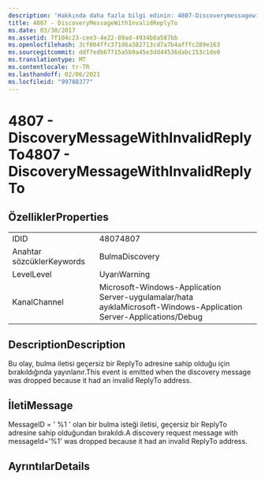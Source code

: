 ```yaml
---
description: 'Hakkında daha fazla bilgi edinin: 4807-Discoverymessagewithınvalidreplyto'
title: 4807 - DiscoveryMessageWithInvalidReplyTo
ms.date: 03/30/2017
ms.assetid: 7f104c23-cee3-4e22-89ad-4934b8a587bb
ms.openlocfilehash: 3cf004ffc371d6a382713cd7a7b4afffc289e163
ms.sourcegitcommit: ddf7edb67715a5b9a45e3dd44536dabc153c1de0
ms.translationtype: MT
ms.contentlocale: tr-TR
ms.lasthandoff: 02/06/2021
ms.locfileid: "99788377"
---
```

# <a name="4807---discoverymessagewithinvalidreplyto"></a><span data-ttu-id="d9584-103">4807 - DiscoveryMessageWithInvalidReplyTo</span><span class="sxs-lookup"><span data-stu-id="d9584-103">4807 - DiscoveryMessageWithInvalidReplyTo</span></span>

## <a name="properties"></a><span data-ttu-id="d9584-104">Özellikler</span><span class="sxs-lookup"><span data-stu-id="d9584-104">Properties</span></span>  
  
|||  
|-|-|  
|<span data-ttu-id="d9584-105">ID</span><span class="sxs-lookup"><span data-stu-id="d9584-105">ID</span></span>|<span data-ttu-id="d9584-106">4807</span><span class="sxs-lookup"><span data-stu-id="d9584-106">4807</span></span>|  
|<span data-ttu-id="d9584-107">Anahtar sözcükler</span><span class="sxs-lookup"><span data-stu-id="d9584-107">Keywords</span></span>|<span data-ttu-id="d9584-108">Bulma</span><span class="sxs-lookup"><span data-stu-id="d9584-108">Discovery</span></span>|  
|<span data-ttu-id="d9584-109">Level</span><span class="sxs-lookup"><span data-stu-id="d9584-109">Level</span></span>|<span data-ttu-id="d9584-110">Uyarı</span><span class="sxs-lookup"><span data-stu-id="d9584-110">Warning</span></span>|  
|<span data-ttu-id="d9584-111">Kanal</span><span class="sxs-lookup"><span data-stu-id="d9584-111">Channel</span></span>|<span data-ttu-id="d9584-112">Microsoft-Windows-Application Server-uygulamalar/hata ayıkla</span><span class="sxs-lookup"><span data-stu-id="d9584-112">Microsoft-Windows-Application Server-Applications/Debug</span></span>|  
  
## <a name="description"></a><span data-ttu-id="d9584-113">Description</span><span class="sxs-lookup"><span data-stu-id="d9584-113">Description</span></span>  

 <span data-ttu-id="d9584-114">Bu olay, bulma iletisi geçersiz bir ReplyTo adresine sahip olduğu için bırakıldığında yayınlanır.</span><span class="sxs-lookup"><span data-stu-id="d9584-114">This event is emitted when the discovery message was dropped because it had an invalid ReplyTo address.</span></span>  
  
## <a name="message"></a><span data-ttu-id="d9584-115">İleti</span><span class="sxs-lookup"><span data-stu-id="d9584-115">Message</span></span>  

 <span data-ttu-id="d9584-116">MessageID = ' %1 ' olan bir bulma isteği iletisi, geçersiz bir ReplyTo adresine sahip olduğundan bırakıldı.</span><span class="sxs-lookup"><span data-stu-id="d9584-116">A discovery request message with messageId='%1' was dropped because it had an invalid ReplyTo address.</span></span>  
  
## <a name="details"></a><span data-ttu-id="d9584-117">Ayrıntılar</span><span class="sxs-lookup"><span data-stu-id="d9584-117">Details</span></span>
